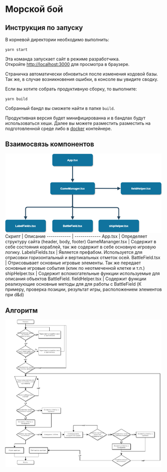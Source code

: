 # Морской бой 

## Инструкция по запуску

В корневой директории необходимо выполнить:

`yarn start`

Эта команда запускает сайт в режиме разработчика.\
Откройте [http://localhost:3000](http://localhost:3000) для просмотра в браузере.

Страничка автоматически обновиться после изменения кодовой базы.\
Так же, в случае возникновения ошибки, в консоле вы увидите сводку.

Если вы хотите собрать продуктивную сборку, то выполните:  

`yarn build`

Собранный бандл вы сможете найти в папке `build`.

Продуктивная версия будет минифицированна и в бандлах будут использоваться хеши.
Далее вы можете разместить разместить на подготовленной среде либо в [docker](https://hub.docker.com/_/httpd) контейнере.

## Взаимосвязь компонентов

![file structure](doc/file-structure.png)
Скрипт | Описание
------------ | -------------
App.tsx | Определяет структуру сайта (header, body, footer)
GameMananger.tsx | Содержит в себе состояния кораблей, так же содержит в себе основную игровую логику.
LabelsFields.tsx | Является префабом. Используется для отрисовки горизонтальный и вертикальных отметок осей.
BattleField.tsx | Отрисовывает основные игровые элементы. Так же передает основные игровые события (клик по неотмеченной клетке и т.п.)
shipHelper.tsx | Содержит вспомогательные функции используемые для описания объектов BattleField.
fieldHelper.tsx | Содержит функции реализующие основные методы для для работы с BattleField (К примеру, проверка позиции, результат игры, расположением элементов при d&d)

## Алгоритм
![alghorithm](doc/alghorithm.png)